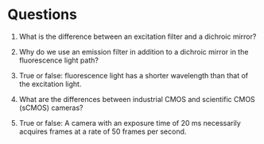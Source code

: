 # Questions

1. What is the difference between an excitation filter and a dichroic mirror?

1. Why do we use an emission filter in addition to a dichroic mirror in the fluorescence light path?

1. True or false: fluorescence light has a shorter wavelength than that of the excitation light.

1. What are the differences between industrial CMOS and scientific CMOS (sCMOS) cameras?

1. True or false: A camera with an exposure time of 20 ms necessarily acquires frames at a rate of 50 frames per second.
